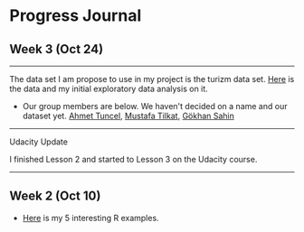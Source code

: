 
# Progress Journal
## Week 3 (Oct 24)
-----
  The data set I am propose to use in my project is the turizm data set. [Here](https://www.kaggle.com/sudala) is the data and my initial exploratory data analysis on it.
 + Our group members are below. We haven't decided on a name and our dataset yet.
   [Ahmet Tuncel](https://github.com/MEF-BDA503/pj-AhmetTuncel),
   [Mustafa Tilkat](https://github.com/MEF-BDA503/pj-mustafatilkat),
   [Gökhan Sahin](https://github.com/MEF-BDA503/pj-gokhansahin4)
---
Udacity Update

I finished Lesson 2 and started to Lesson 3 on the Udacity course.
  
---


## Week 2 (Oct 10)

+ [Here](files/R_Resources.html) is my 5 interesting R examples. 
